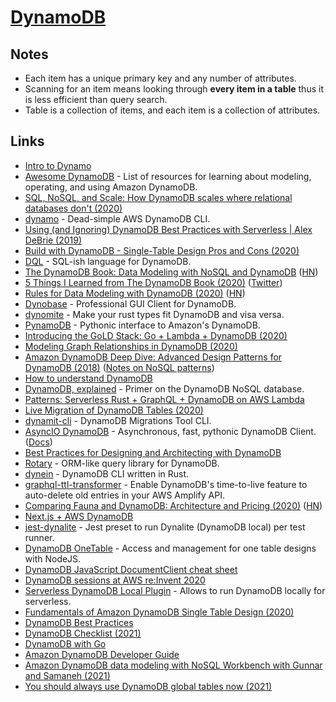 # [DynamoDB](https://aws.amazon.com/dynamodb)

## Notes

- Each item has a unique primary key and any number of attributes.
- Scanning for an item means looking through **every item in a table** thus it is less efficient than query search.
- Table is a collection of items, and each item is a collection of attributes.

## Links

- [Intro to Dynamo](https://gist.github.com/jlafon/d8f91086e3d00c4bff3b)
- [Awesome DynamoDB](https://github.com/alexdebrie/awesome-dynamodb) - List of resources for learning about modeling, operating, and using Amazon DynamoDB.
- [SQL, NoSQL, and Scale: How DynamoDB scales where relational databases don't (2020)](https://www.alexdebrie.com/posts/dynamodb-no-bad-queries/)
- [dynamo](https://github.com/glassechidna/dynamo) - Dead-simple AWS DynamoDB CLI.
- [Using (and Ignoring) DynamoDB Best Practices with Serverless | Alex DeBrie (2019)](https://acloud.guru/series/serverlessconf-nyc-2019/view/dynamodb-best-practices)
- [Build with DynamoDB - Single-Table Design Pros and Cons (2020)](https://www.twitch.tv/videos/544223958)
- [DQL](https://github.com/stevearc/dql) - SQL-ish language for DynamoDB.
- [The DynamoDB Book: Data Modeling with NoSQL and DynamoDB](https://www.dynamodbbook.com/) ([HN](https://news.ycombinator.com/item?id=23193093))
- [5 Things I Learned from The DynamoDB Book (2020)](https://www.swyx.io/writing/dynamodb-book/) ([Twitter](https://twitter.com/swyx/status/1247585165766832128))
- [Rules for Data Modeling with DynamoDB (2020)](https://www.trek10.com/blog/the-ten-rules-for-data-modeling-with-dynamodb) ([HN](https://news.ycombinator.com/item?id=22813908))
- [Dynobase](https://dynobase.dev/) - Professional GUI Client for DynamoDB.
- [dynomite](https://github.com/softprops/dynomite) - Make your rust types fit DynamoDB and visa versa.
- [PynamoDB](https://github.com/pynamodb/PynamoDB) - Pythonic interface to Amazon's DynamoDB.
- [Introducing the GoLD Stack: Go + Lambda + DynamoDB (2020)](https://dev.to/prozz/introduction-to-the-gold-stack-5b66)
- [Modeling Graph Relationships in DynamoDB (2020)](https://medium.com/developing-koan/modeling-graph-relationships-in-dynamodb-c06141612a70)
- [Amazon DynamoDB Deep Dive: Advanced Design Patterns for DynamoDB (2018)](https://www.youtube.com/watch?v=HaEPXoXVf2k) ([Notes on NoSQL patterns](https://github.com/dideler/notes/blob/master/nosql-patterns.md))
- [How to understand DynamoDB](https://consulting.0x4447.com/articles/how_to/how-to-understand-dynamodb.html)
- [DynamoDB, explained](https://www.dynamodbguide.com/) - Primer on the DynamoDB NoSQL database.
- [Patterns: Serverless Rust + GraphQL + DynamoDB on AWS Lambda](https://github.com/codetalkio/patterns-serverless-rust)
- [Live Migration of DynamoDB Tables (2020)](https://codetalk.io/posts/2020-03-19-Live-Migration-of-DynamoDB-Tables.html)
- [dynamit-cli](https://github.com/floydspace/dynamodb-migrations-tool) - DynamoDB Migrations Tool CLI.
- [AsyncIO DynamoDB](https://github.com/HENNGE/aiodynamo) - Asynchronous, fast, pythonic DynamoDB Client. ([Docs](https://aiodynamo.readthedocs.io/en/latest/))
- [Best Practices for Designing and Architecting with DynamoDB](https://docs.aws.amazon.com/amazondynamodb/latest/developerguide/best-practices.html)
- [Rotary](https://github.com/akkoro/rotary) - ORM-like query library for DynamoDB.
- [dynein](https://github.com/awslabs/dynein) - DynamoDB CLI written in Rust.
- [graphql-ttl-transformer](https://github.com/flogy/graphql-ttl-transformer) - Enable DynamoDB's time-to-live feature to auto-delete old entries in your AWS Amplify API.
- [Comparing Fauna and DynamoDB: Architecture and Pricing (2020)](https://fauna.com/blog/comparing-fauna-and-dynamodb) ([HN](https://news.ycombinator.com/item?id=25363056))
- [Next.js + AWS DynamoDB](https://github.com/leerob/nextjs-aws-dynamodb)
- [jest-dynalite](https://github.com/freshollie/jest-dynalite) - Jest preset to run Dynalite (DynamoDB local) per test runner.
- [DynamoDB OneTable](https://github.com/sensedeep/dynamodb-onetable) - Access and management for one table designs with NodeJS.
- [DynamoDB JavaScript DocumentClient cheat sheet](https://github.com/dabit3/dynamodb-documentclient-cheat-sheet)
- [DynamoDB sessions at AWS re:Invent 2020](https://www.youtube.com/playlist?list=PL_EDAAla3DXWshFxx1R5P5MNaER84zHsU)
- [Serverless DynamoDB Local Plugin](https://github.com/99x/serverless-dynamodb-local) - Allows to run DynamoDB locally for serverless.
- [Fundamentals of Amazon DynamoDB Single Table Design (2020)](https://www.youtube.com/watch?app=desktop&v=KYy8X8t4MB8)
- [DynamoDB Best Practices](https://dynobase.dev/dynamodb-best-practices/)
- [DynamoDB Checklist (2021)](https://www.sensedeep.com/blog/posts/2021/dynamodb-checklist.html)
- [DynamoDB with Go](https://dev.to/jbszczepaniak/dynamodb-with-go-1-setup-1nnm)
- [Amazon DynamoDB Developer Guide](https://github.com/awsdocs/amazon-dynamodb-developer-guide)
- [Amazon DynamoDB data modeling with NoSQL Workbench with Gunnar and Samaneh (2021)](https://www.twitch.tv/videos/984733547)
- [You should always use DynamoDB global tables now (2021)](https://acloudguru.com/blog/engineering/you-should-always-use-dynamodb-global-tables-now)
